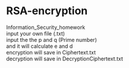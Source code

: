 # RSA-encryption
Information_Security_homework  
input your own file (.txt)  
input the the p and q (Prime number)  
and it will  calculate e and d  
encryption will save in Ciphertext.txt  
decryption will save in DecryptionCiphertext.txt  
 
